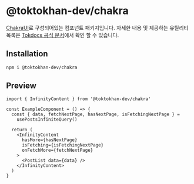 # @toktokhan-dev/chakra

[ChakraUI](https://v2.chakra-ui.com/)로 구성되어있는 컴포넌트 패키지입니다.
자세한 내용 및 제공하는 유틸리티 목록은 [Tokdocs 공식 문서](https://toktokhan-dev-docs.vercel.app/docs/chakra)에서 확인 할 수 있습니다.

## Installation

```bash
npm i @toktokhan-dev/chakra
```

## Preview

```tsx
import { InfinityContent } from '@toktokhan-dev/chakra'

const ExampleComponent = () => {
  const { data, fetchNextPage, hasNextPage, isFetchingNextPage } =
    usePostsInfiniteQuery()

  return (
    <InfinityContent
      hasMore={hasNextPage}
      isFetching={isFetchingNextPage}
      onFetchMore={fetchNextPage}
    >
      <PostList data={data} />
    </InfinityContent>
  )
}
```
